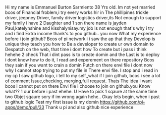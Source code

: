 Hi my name is Emmanuel Burton Sarmiento 38
Yrs old. Im not yet married bcos of 
Financial froblem,i try every works hir in
The phillipines trickle driver, jeepney
Driver, family driver logistics driver,its
Not enough to support my family i have 2 
Daughter and 1 son there name is jayden 
Paul,katelynshine and kisshalynisay.my job
Is not enough that's why i try and i find
Extra income thank's to you github.. you now 
What my experience before i join github?
Bcos of pi network i i saw the ap that they
Develop is unique they teach you how to 
Be a developer to create ur own domain to
Despatch on the web, that time i dont how 
To create but i pass i think hehehe 2 check
That i dint pass is to create domin and the
Last is to deploy i dont know how to do it,
I read and experement on there repository
Bcos they sain if you want to crain a domin
Putch on there envi file i dont now why
I cannot stop trying to put my file in 
There envi file. I stop and i read in my cp
I saw github logo, i tell to my self,,what if
I join github, bcos i see a lot of comment
Issue,checking, merging,full request. Thats
The idea i want bcos i cannot put on there
Envi file i choose to join on github.you 
Know what?? 1 our before i past ehehe. U 
Have to pick 1 sqaure at the same time two 
Objet sqaure sory if im wrong again hehe..
Okay lets begin, when i past to github logic
Test my first issue is my domin 
https://github.com/pi-apps/demo/pull/33
Thank u pi and also github nice experience 
